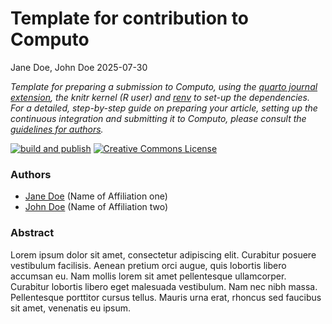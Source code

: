 # Template for contribution to Computo
Jane Doe, John Doe
2025-07-30

*Template for preparing a submission to Computo, using the [quarto
journal
extension](https://github.com/computorg/computo-quarto-extension), the
knitr kernel (R user) and
[renv](https://rstudio.github.io/renv/articles/renv.html) to set-up the
dependencies.  
For a detailed, step-by-step guide on preparing your article, setting up
the continuous integration and submitting it to Computo, please consult
the [guidelines for
authors](https://computo-journal.org/site/guidelines-authors.html).*

[![build and
publish](https://github.com/computorg/template-computo-r/actions/workflows/build.yml/badge.svg)](https://github.com/computorg/template-computo-r/actions/workflows/build.yml)
[![Creative Commons
License](https://i.creativecommons.org/l/by/4.0/80x15.png)](http://creativecommons.org/licenses/by/4.0/)

### Authors

- [Jane Doe](https://janedoe.someplace.themoon.org) (Name of Affiliation
  one)
- [John Doe](https://johndoe.someplace.themoon.org) (Name of Affiliation
  two)

### Abstract

Lorem ipsum dolor sit amet, consectetur adipiscing elit. Curabitur
posuere vestibulum facilisis. Aenean pretium orci augue, quis lobortis
libero accumsan eu. Nam mollis lorem sit amet pellentesque ullamcorper.
Curabitur lobortis libero eget malesuada vestibulum. Nam nec nibh massa.
Pellentesque porttitor cursus tellus. Mauris urna erat, rhoncus sed
faucibus sit amet, venenatis eu ipsum.
